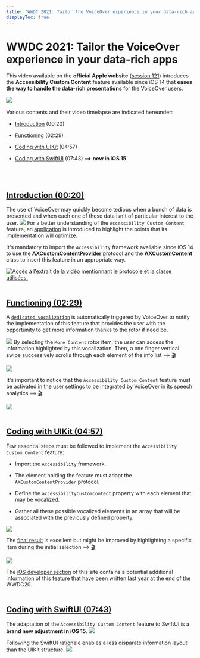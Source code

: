 ```yaml
---
title: "WWDC 2021: Tailor the VoiceOver experience in your data-rich apps"
displayToc: true
---
```


# WWDC 2021: Tailor the VoiceOver experience in your data-rich apps

This video available on the **official Apple website** ([session 121](https://developer.apple.com/videos/play/wwdc2021/10121/)) introduces the **Accessibility Custom Content** feature available since iOS&nbsp;14 that **eases the way to handle the data-rich presentations** for the VoiceOver users.

![](../../../../../../images/iOSdev/wwdc21-121.png)
<br><br>Various contents and their video timelapse are indicated hereunder:

- [Introduction](#introduction-0020) (00:20)

- [Functioning](#functioning-0229) (02:29)

- [Coding with UIKit](#coding-with-uikit-0457) (04:57)

- [Coding with SwiftUI](#coding-with-swiftui-0743) (07:43) ⟹ **new in iOS&nbsp;15**

<br><br>
## [Introduction (00:20)](https://developer.apple.com/videos/play/wwdc2021/10121/?time=20)
The use of VoiceOver may quickly become tedious when a bunch of data is presented and when each one of these data isn't of particular interest to the user.
![](../../../../images/iOSdev/wwdc21-121-Intro1.png)
For a better understanding of the `Accessibility Custom Content` feature, an [application](https://developer.apple.com/videos/play/wwdc2021/10121/?time=37) is introduced to highlight the points that its implementation will optimize.

It's mandatory to import the `Accessibility` framework available since iOS&nbsp;14 to use the **[AXCustomContentProvider](https://developer.apple.com/documentation/accessibility/axcustomcontentprovider)** protocol and the **[AXCustomContent](https://developer.apple.com/documentation/accessibility/axcustomcontent)** class to insert this feature in an appropriate way.
<a href="https://developer.apple.com/videos/play/wwdc2021/10121/?time=110">
    
![Accès à l'extrait de la vidéo mentionnant le protocole et la classe utilisées.](../../../../images/iOSdev/wwdc21-121-Intro2.png)
<br><br>
## [Functioning (02:29)](https://developer.apple.com/videos/play/wwdc2021/10121/?time=149)
A [`dedicated vocalization`](https://developer.apple.com/videos/play/wwdc2021/10121/?time=155) is automatically triggered by VoiceOver to notify the implementation of this feature that provides the user with the opportunity to get more information thanks to the rotor if need be.

![](../../../../images/iOSdev/wwdc21-121-Using1.png)
By selecting the `More Content` rotor item, the user can access the information highlighted by this vocalization.
Then, a one finger vertical swipe successively scrolls through each element of the info list&nbsp;⟹&nbsp;[🎬](https://developer.apple.com/videos/play/wwdc2021/10121/?time=192)

![](../../../../images/iOSdev/wwdc21-121-Using2.png)

It's important to notice that the `Accessibility Custom Content` feature must be activated in the user settings to be integrated by VoiceOver in its speech analytics&nbsp;⟹&nbsp;[🎬](https://developer.apple.com/videos/play/wwdc2021/10121/?time=264)

![](../../../../images/iOSdev/wwdc21-121-Using3.png)
<br><br>
## [Coding with UIKit (04:57)](https://developer.apple.com/videos/play/wwdc2021/10121/?time=297)
Few essential steps must be followed to implement the `Accessibility Custom Content` feature:

- Import the `Accessibility` framework.

- The element holding the feature must adapt the `AXCustomContentProvider` protocol.

- Define the `accessibilityCustomContent` property with each element that may be vocalized.

- Gather all these possible vocalized elements in an array that will be associated with the previously defined property.

![](../../../../images/iOSdev/wwdc21-121-UIKit1.png)

The [final result](https://developer.apple.com/videos/play/wwdc2021/10121/?time=388) is excellent but might be improved by highlighting a specific item during the initial selection&nbsp;⟹&nbsp;[🎬](https://developer.apple.com/videos/play/wwdc2021/10121/?time=410)

![](../../../../images/iOSdev/wwdc21-121-UIKit2.png)

The <a href="../../../development/#custom-content-provider" style="text-decoration: underline;">iOS&nbsp;developer&nbsp;section</a> of this site contains a potential additional information of this feature that have been written last year at the end of the WWDC20.
<br><br>
## [Coding with SwiftUI (07:43)](https://developer.apple.com/videos/play/wwdc2021/10121/?time=463)
The adaptation of the `Accessibility Custom Content` feature to SwiftUI is a **brand new adjustment in iOS&nbsp;15**.
![](../../../../images/iOSdev/wwdc21-121-SwiftUI1.png)

Following the SwiftUI rationale enables a less disparate information layout than the UIKit structure.
![](../../../../images/iOSdev/wwdc21-121-SwiftUI2.png)
<br><br><br>
